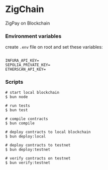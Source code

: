 # ZigChain

ZigPay on Blockchain

### Environment variables

create `.env` file on root and set these variables:

```

INFURA_API_KEY=
SEPOLIA_PRIVATE_KEY=
ETHERSCAN_API_KEY=
```


### Scripts

```shell
# start local blockchain
$ bun node

# run tests
$ bun test

# compile contracts
$ bun compile

# deploy contracts to local blockchain
$ bun deploy:local

# deploy contracts to testnet
$ bun deploy:testnet

# verify contracts on testnet
$ bun verify:testnet
```

